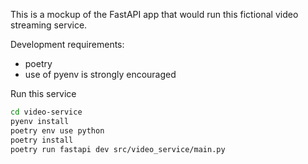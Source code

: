 This is a mockup of the FastAPI app that would run this fictional video streaming service.

Development requirements:
- poetry
- use of pyenv is strongly encouraged

Run this service 
```bash
cd video-service
pyenv install
poetry env use python
poetry install
poetry run fastapi dev src/video_service/main.py
```
